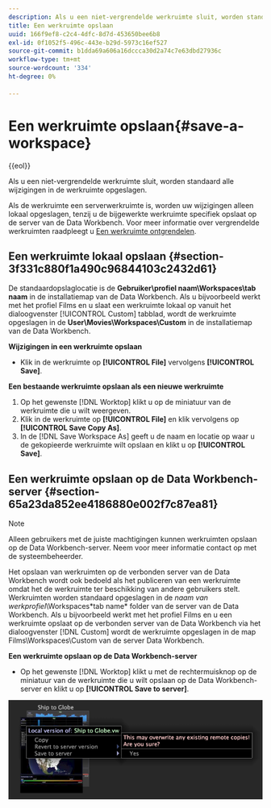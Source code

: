 ```yaml
---
description: Als u een niet-vergrendelde werkruimte sluit, worden standaard alle wijzigingen in de werkruimte opgeslagen.
title: Een werkruimte opslaan
uuid: 166f9ef8-c2c4-4dfc-8d7d-453650bee6b8
exl-id: 0f1052f5-496c-443e-b29d-5973c16ef527
source-git-commit: b1dda69a606a16dccca30d2a74c7e63dbd27936c
workflow-type: tm+mt
source-wordcount: '334'
ht-degree: 0%

---
```


# Een werkruimte opslaan{#save-a-workspace}

{{eol}}

Als u een niet-vergrendelde werkruimte sluit, worden standaard alle wijzigingen in de werkruimte opgeslagen.

Als de werkruimte een serverwerkruimte is, worden uw wijzigingen alleen lokaal opgeslagen, tenzij u de bijgewerkte werkruimte specifiek opslaat op de server van de Data Workbench. Voor meer informatie over vergrendelde werkruimten raadpleegt u [Een werkruimte ontgrendelen](../../../home/c-get-started/c-work-worksp/c-unlock-wksp.md#concept-18ada952aecf45c79a806b31b294023e).

## Een werkruimte lokaal opslaan {#section-3f331c880f1a490c96844103c2432d61}

De standaardopslaglocatie is de **Gebruiker\profiel naam\Workspaces\tab naam** in de installatiemap van de Data Workbench. Als u bijvoorbeeld werkt met het profiel Films en u slaat een werkruimte lokaal op vanuit het dialoogvenster [!UICONTROL Custom] tabblad, wordt de werkruimte opgeslagen in de **User\Movies\Workspaces\Custom** in de installatiemap van de Data Workbench.

**Wijzigingen in een werkruimte opslaan**

* Klik in de werkruimte op **[!UICONTROL File]** vervolgens **[!UICONTROL Save]**.

**Een bestaande werkruimte opslaan als een nieuwe werkruimte**

1. Op het gewenste [!DNL Worktop] klikt u op de miniatuur van de werkruimte die u wilt weergeven.
1. Klik in de werkruimte op **[!UICONTROL File]** en klik vervolgens op **[!UICONTROL Save Copy As]**.
1. In de [!DNL Save Workspace As] geeft u de naam en locatie op waar u de gekopieerde werkruimte wilt opslaan en klikt u op **[!UICONTROL Save]**.

## Een werkruimte opslaan op de Data Workbench-server {#section-65a23da852ee4186880e002f7c87ea81}

>[!NOTE]
>
>Alleen gebruikers met de juiste machtigingen kunnen werkruimten opslaan op de Data Workbench-server. Neem voor meer informatie contact op met de systeembeheerder.

Het opslaan van werkruimten op de verbonden server van de Data Workbench wordt ook bedoeld als het publiceren van een werkruimte omdat het de werkruimte ter beschikking van andere gebruikers stelt. Werkruimten worden standaard opgeslagen in de *naam van werkprofiel*\Workspaces\*tab name* folder van de server van de Data Workbench. Als u bijvoorbeeld werkt met het profiel Films en u een werkruimte opslaat op de verbonden server van de Data Workbench via het dialoogvenster [!DNL Custom] wordt de werkruimte opgeslagen in de map Films\Workspaces\Custom van de server Data Workbench.

**Een werkruimte opslaan op de Data Workbench-server**

* Op het gewenste [!DNL Worktop] klikt u met de rechtermuisknop op de miniatuur van de werkruimte die u wilt opslaan op de Data Workbench-server en klikt u op **[!UICONTROL Save to server]**.

![](assets/mnu_workspaceManager_SaveToServerwksp.png)
